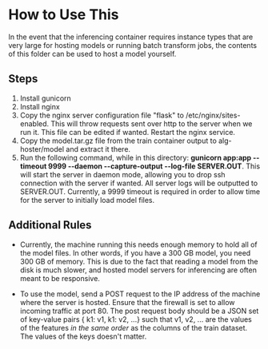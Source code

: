 # How to Use This

In the event that the inferencing container requires instance types that are very large for hosting models or running batch transform jobs, the contents of this folder can be used to host a model yourself.

## Steps

1. Install gunicorn
2. Install nginx
3. Copy the nginx server configuration file "flask" to /etc/nginx/sites-enabled. This will throw requests sent over http to the server when we run it. This file can be edited if wanted. Restart the nginx service.
4. Copy the model.tar.gz file from the train container output to alg-hoster/model and extract it there.
5. Run the following command, while in this directory: **gunicorn app:app --timeout 9999 --daemon --capture-output --log-file SERVER.OUT**. This will start the server in daemon mode, allowing you to drop ssh connection with the server if wanted. All server logs will be outputted to SERVER.OUT. Currently, a 9999 timeout is required in order to allow time for the server to initially load model files.

## Additional Rules

- Currently, the machine running this needs enough memory to hold all of the model files. In other words, if you have a 300 GB model, you need 300 GB of memory. This is due to the fact that reading a model from the disk is much slower, and hosted model servers for inferencing are often meant to be responsive.

- To use the model, send a POST request to the IP address of the machine where the server is hosted. Ensure that the firewall is set to allow incoming traffic at port 80. The post request body should be a JSON set of key-value pairs { k1: v1, k1: v2, ...} such that v1, v2, ... are the values of the features *in the same order* as the columns of the train dataset. The values of the keys doesn't matter.
